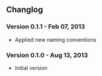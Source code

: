 ## Changlog

### Version 0.1.1 - Feb 07, 2013
* Applied new naming conventions

### Version 0.1.0 - Aug 13, 2013
* Initial version